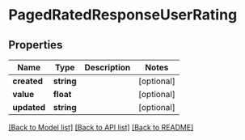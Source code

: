 # PagedRatedResponseUserRating

## Properties
Name | Type | Description | Notes
------------ | ------------- | ------------- | -------------
**created** | **string** |  | [optional] 
**value** | **float** |  | [optional] 
**updated** | **string** |  | [optional] 

[[Back to Model list]](../README.md#documentation-for-models) [[Back to API list]](../README.md#documentation-for-api-endpoints) [[Back to README]](../README.md)


